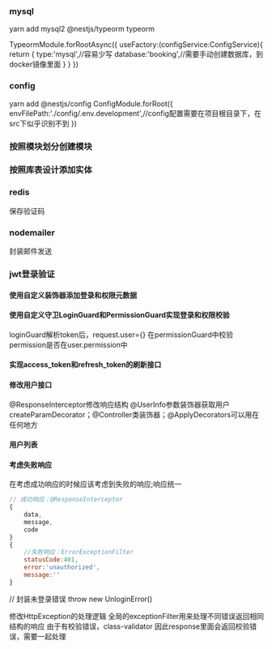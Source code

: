 ### mysql

yarn add mysql2 @nestjs/typeorm typeorm

TypeormModule.forRootAsync({
useFactory:(configService:ConfigService){
return {
type:'mysql',//容易少写
database:'booking',//需要手动创建数据库，到docker镜像里面
}
}
})

### config

yarn add @nestjs/config
ConfigModule.forRoot({
envFilePath:'./config/.env.development',//config配置需要在项目根目录下，在src下似乎识别不到
})

### 按照模块划分创建模块

### 按照库表设计添加实体

### redis

保存验证码

### nodemailer

封装邮件发送

### jwt登录验证

#### 使用自定义装饰器添加登录和权限元数据

#### 使用自定义守卫LoginGuard和PermissionGuard实现登录和权限校验

loginGuard解析token后，request.user={}
在permissionGuard中校验permission是否在user.permission中

#### 实现access_token和refresh_token的刷新接口

#### 修改用户接口

@ResponseInterceptor修改响应结构
@UserInfo参数装饰器获取用户
createParamDecorator；@Controller类装饰器；@ApplyDecorators可以用在任何地方

#### 用户列表

#### 考虑失败响应

在考虑成功响应的时候应该考虑到失败的响应;响应统一

```js
// 成功响应：@ResponseInterceptor
{
    data,
    message,
    code
}
{
    //失败响应：ErrorExceptionFilter
    statusCode:401,
    error:'unauthorized',
    message:''
}
```

// 封装未登录错误
throw new UnloginError()

修改HttpException的处理逻辑
全局的exceptionFilter用来处理不同错误返回相同结构的响应
由于有校验错误，class-validator
因此response里面会返回校验错误，需要一起处理

###
